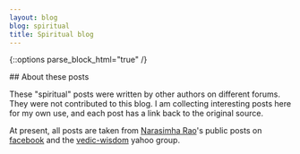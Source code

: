 ```yaml
---
layout: blog
blog: spiritual
title: Spiritual blog
---
```


{::options parse_block_html="true" /}
<div class="well">
## About these posts

These "spiritual" posts were written by other authors
on different forums. They were not contributed to this blog. I am
collecting interesting posts here for my own use, and each post
has a link back to the original source.

At present, all posts are taken from [Narasimha Rao][pvr]'s
public posts on [facebook][fb] and the [vedic-wisdom][ya] yahoo group.

[pvr]: http://www.vedicastrologer.org/personal.htm
[fb]: http://facebook.com/pvr108
[ya]: https://groups.yahoo.com/neo/groups/vedic-wisdom/info

</div>
